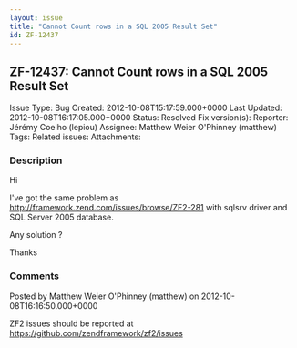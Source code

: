 ```yaml
---
layout: issue
title: "Cannot Count rows in a SQL 2005 Result Set"
id: ZF-12437
---
```


ZF-12437: Cannot Count rows in a SQL 2005 Result Set
----------------------------------------------------

 Issue Type: Bug Created: 2012-10-08T15:17:59.000+0000 Last Updated: 2012-10-08T16:17:05.000+0000 Status: Resolved Fix version(s): 
 Reporter:  Jérémy Coelho (lepiou)  Assignee:  Matthew Weier O'Phinney (matthew)  Tags: 
 Related issues: 
 Attachments: 
### Description

Hi

I've got the same problem as <http://framework.zend.com/issues/browse/ZF2-281> with sqlsrv driver and SQL Server 2005 database.

Any solution ?

Thanks

 

 

### Comments

Posted by Matthew Weier O'Phinney (matthew) on 2012-10-08T16:16:50.000+0000

ZF2 issues should be reported at <https://github.com/zendframework/zf2/issues>

 

 